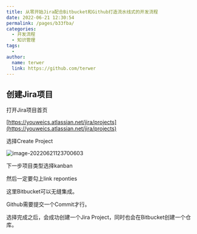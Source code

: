 ```yaml
---
title: 从零开始Jira配合Bitbucket和Github打造流水线式的开发流程
date: 2022-06-21 12:30:54
permalink: /pages/b33fba/
categories:
  - 开发流程
  - 知识管理
tags:
  - 
author: 
  name: terwer
  link: https://github.com/terwer
---
```


## 创建Jira项目

打开Jira项目首页

[https://youweics.atlassian.net/jira/projects](https://youweics.atlassian.net/jira/projects)

选择Create Project

![image-20220621123700603](https://ghproxy.com/https://raw.githubusercontent.com/terwer/upload/main/img/20220621123706.png)

下一步项目类型选择kanban

然后一定要勾上link reponties

这里Bitbucket可以无缝集成。

Github需要提交一个Commit才行。

选择完成之后，会成功创建一个Jira Project，同时也会在Bitbucket创建一个仓库。
